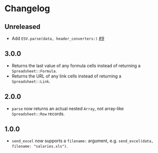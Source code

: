 # Changelog

## Unreleased

* Add `ESV.parse(data, header_converters:)` [#9]

[#9]: https://github.com/barsoom/excel-esv/pull/9

## 3.0.0

* Returns the last value of any formula cells instead of returning a `Spreadsheet::Formula`.
* Returns the URL of any link cells instead of returning a `Spreadsheet::Link`.

## 2.0.0

* `parse` now returns an actual nested `Array`, not array-like `Spreadsheet::Row` records.

## 1.0.0

* `send_excel` now supports a `filename:` argument, e.g. `send_excel(data, filename: "salaries.xls")`.

